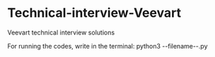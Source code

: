 # Technical-interview-Veevart
Veevart technical interview solutions

For running the codes, write in the terminal: python3 --filename--.py
